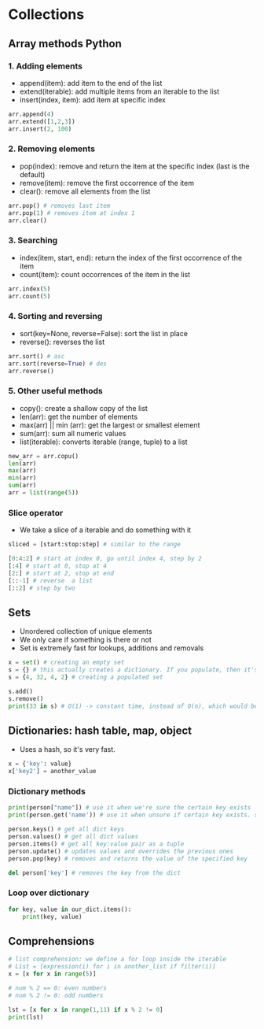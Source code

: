 # Collections

## Array methods Python

### 1. Adding elements

- append(item): add item to the end of the list
- extend(iterable): add multiple items from an iterable to the list
- insert(index, item): add item at specific index

```py
arr.append(4)
arr.extend([1,2,3])
arr.insert(2, 100)
```

### 2. Removing elements

- pop(index): remove and return the item at the specific index (last is the default)
- remove(item): remove the first occorrence of the item
- clear(): remove all elements from the list

```py
arr.pop() # removes last item
arr.pop(1) # removes item at index 1
arr.clear()
```

### 3. Searching

- index(item, start, end): return the index of the first occorrence of the item
- count(item): count occorrences of the item in the list

```py
arr.index(5)
arr.count(5)
```

### 4. Sorting and reversing

- sort(key=None, reverse=False): sort the list in place
- reverse(): reverses the list

```py
arr.sort() # asc
arr.sort(reverse=True) # des
arr.reverse()
```

### 5. Other useful methods

- copy(): create a shallow copy of the list
- len(arr): get the number of elements
- max(arr) || min (arr): get the largest or smallest element
- sum(arr): sum all numeric values
- list(iterable): converts iterable (range, tuple) to a list

```py
new_arr = arr.copu()
len(arr)
max(arr)
min(arr)
sum(arr)
arr = list(range(5))
```

### Slice operator

- We take a slice of a iterable and do something with it

```py
sliced = [start:stop:step] # similar to the range

[0:4:2] # start at index 0, go until index 4, step by 2
[:4] # start at 0, stop at 4
[2:] # start at 2, stop at end
[::-1] # reverse  a list
[::2] # step by two
```

## Sets

- Unordered collection of unique elements
- We only care if something is there or not
- Set is extremely fast for lookups, additions and removals

```py
x = set() # creating an empty set
s = {} # this actually creates a dictionary. If you populate, then it's ok
s = {4, 32, 4, 2} # creating a populated set

s.add()
s.remove()
print(33 in s) # O(1) -> constant time, instead of O(n), which would be a in list
```

## Dictionaries: hash table, map, object

- Uses a hash, so it's very fast.

```py
x = {'key': value}
x['key2'] = another_value
```

### Dictionary methods

```py
print(person["name"]) # use it when we're sure the certain key exists
print(person.get('name')) # use it when unsure if certain key exists. safe retrieve. If key doesn't exist, doesn't throw error as the bracket notation would, and returns None

person.keys() # get all dict keys
person.values() # get all dict values
person.items() # get all key:value pair as a tuple
person.update() # updates values and overrides the previous ones
person.pop(key) # removes and returns the value of the specified key

del person['key'] # removes the key from the dict
```

### Loop over dictionary

```py
for key, value in our_dict.items():
    print(key, value)
```

## Comprehensions

```py
# list comprehension: we define a for loop inside the iterable
# List = [expression(i) for i in another_list if filter(i)]
x = [x for x in range(5)]

# num % 2 == 0: even numbers
# num % 2 != 0: odd numbers

lst = [x for x in range(1,11) if x % 2 != 0]
print(lst)
```
